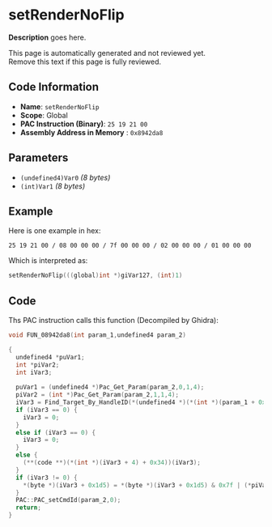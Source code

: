 # setRenderNoFlip

**Description** goes here.

This page is automatically generated and not reviewed yet.<br>Remove this text if this page is fully reviewed.

## Code Information

- **Name**: `setRenderNoFlip`
- **Scope**: Global
- **PAC Instruction (Binary)**: `25 19 21 00`
- **Assembly Address in Memory** : `0x8942da8`

## Parameters

- `(undefined4)Var0` *(8 bytes)*
- `(int)Var1` *(8 bytes)*

## Example

Here is one example in hex:

```25 19 21 00 / 08 00 00 00 / 7f 00 00 00 / 02 00 00 00 / 01 00 00 00```

Which is interpreted as:

```c
setRenderNoFlip(((global)int *)giVar127, (int)1)
```

## Code

Ths PAC instruction calls this function (Decompiled by Ghidra):

```c
void FUN_08942da8(int param_1,undefined4 param_2)

{
  undefined4 *puVar1;
  int *piVar2;
  int iVar3;
  
  puVar1 = (undefined4 *)Pac_Get_Param(param_2,0,1,4);
  piVar2 = (int *)Pac_Get_Param(param_2,1,1,4);
  iVar3 = Find_Target_By_HandleID(*(undefined4 *)(*(int *)(param_1 + 0x10) + 0xe8),*puVar1,1);
  if (iVar3 == 0) {
    iVar3 = 0;
  }
  else if (iVar3 == 0) {
    iVar3 = 0;
  }
  else {
    (**(code **)(*(int *)(iVar3 + 4) + 0x34))(iVar3);
  }
  if (iVar3 != 0) {
    *(byte *)(iVar3 + 0x1d5) = *(byte *)(iVar3 + 0x1d5) & 0x7f | (*piVar2 != 0) << 7;
  }
  PAC::PAC_setCmdId(param_2,0);
  return;
}
```


